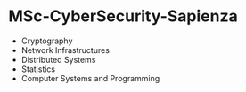 # MSc-CyberSecurity-Sapienza

- Cryptography
- Network Infrastructures
- Distributed Systems
- Statistics
- Computer Systems and Programming

